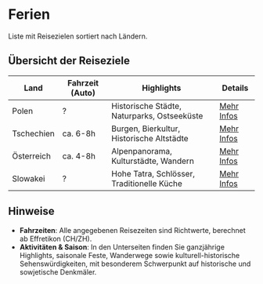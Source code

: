 # Ferien
Liste mit Reisezielen sortiert nach Ländern.

## Übersicht der Reiseziele

| Land        | Fahrzeit (Auto) | Highlights                               | Details                       |
|-------------|-----------------|-------------------------------------------|--------------------------------|
| Polen       | ?  | Historische Städte, Naturparks, Ostseeküste | [Mehr Infos](Europa/Polen/PL.md) |
| Tschechien  | ca. 6-8h    | Burgen, Bierkultur, Historische Altstädte | [Mehr Infos](Europa/Tschechien/CZ.md) |
| Österreich  |  ca. 4-8h   | Alpenpanorama, Kulturstädte, Wandern | [Mehr Infos](Europa/Österreich/AT.md) |
| Slowakei    | ?    | Hohe Tatra, Schlösser, Traditionelle Küche  | [Mehr Infos](Europa/Slowakei/SK.md) |

## Hinweise

- **Fahrzeiten**: Alle angegebenen Reisezeiten sind Richtwerte, berechnet ab Effretikon (CH/ZH).
- **Aktivitäten & Saison**: In den Unterseiten finden Sie ganzjährige Highlights, saisonale Feste, Wanderwege sowie kulturell-historische Sehenswürdigkeiten, mit besonderem Schwerpunkt auf historische und sowjetische Denkmäler.

